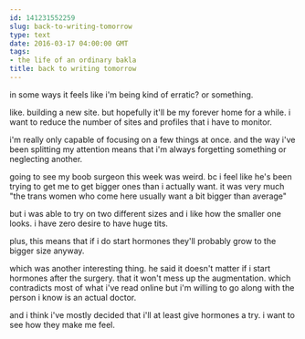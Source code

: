 ```yaml
---
id: 141231552259
slug: back-to-writing-tomorrow
type: text
date: 2016-03-17 04:00:00 GMT
tags:
- the life of an ordinary bakla
title: back to writing tomorrow
---
```

in some ways it feels like i'm being kind of erratic? or something.

like. building a new site. but hopefully it'll be my forever home for a while. i want to reduce the number of sites and profiles that i have to monitor.

i'm really only capable of focusing on a few things at once. and the way i've been splitting my attention means that i'm always forgetting something or neglecting another.

going to see my boob surgeon this week was weird. bc i feel like he's been trying to get me to get bigger ones than i actually want. it was very much "the trans women who come here usually want a bit bigger than average"

but i was able to try on two different sizes and i like how the smaller one looks. i have zero desire to have huge tits.

plus, this means that if i do start hormones they'll probably grow to the bigger size anyway.

which was another interesting thing. he said it doesn't matter if i start hormones after the surgery. that it won't mess up the augmentation. which contradicts most of what i've read online but i'm willing to go along with the person i know is an actual doctor.

and i think i've mostly decided that i'll at least give hormones a try. i want to see how they make me feel.
